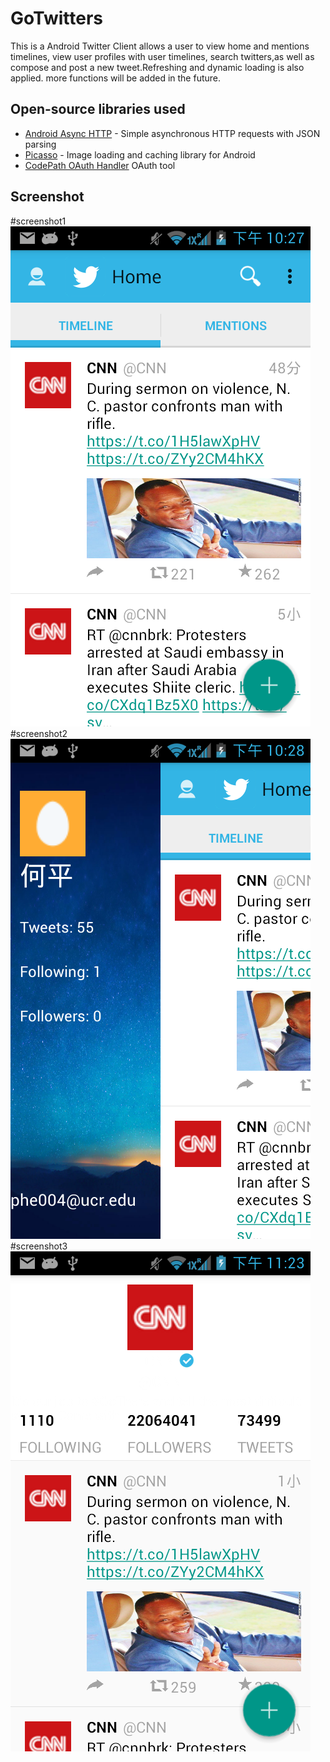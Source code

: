 
# GoTwitters
This is a Android Twitter Client
allows a user to view home and mentions timelines, view user profiles with user timelines, search twitters,as well as compose and post a new tweet.Refreshing and dynamic loading is also applied.
more functions will be added in the future.

## Open-source libraries used

- [Android Async HTTP](https://github.com/loopj/android-async-http) - Simple asynchronous HTTP requests with JSON parsing
- [Picasso](http://square.github.io/picasso/) - Image loading and caching library for Android
- [CodePath OAuth Handler](https://github.com/codepath/android-oauth-handler) OAuth tool

## Screenshot
#screenshot1
![screenshot1](https://github.com/PeaceUCR/GoTwitters/blob/master/01.png)
#screenshot2
![screenshot2](https://github.com/PeaceUCR/GoTwitters/blob/master/02.png)
#screenshot3
![screenshot2](https://github.com/PeaceUCR/GoTwitters/blob/master/03.png)
